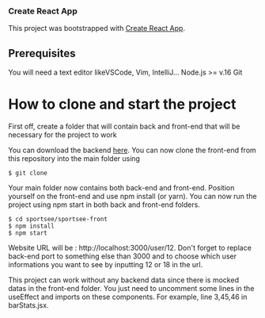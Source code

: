 ### Create React App

This project was bootstrapped with [Create React App](https://github.com/facebook/create-react-app).

## Prerequisites

You will need a text editor likeVSCode, Vim, IntelliJ...
Node.js >= v.16
Git

# How to clone and start the project

First off, create a folder that will contain back and front-end that will be necessary for the project to work

You can download the backend [here](https://github.com/OpenClassrooms-Student-Center/P9-front-end-dashboard).
You can now clone the front-end from this repository into the main folder using

```
$ git clone
```

Your main folder now contains both back-end and front-end.
Position yourself on the front-end and use npm install (or yarn).
You can now run the project using npm start in both back and front-end folders.

```
$ cd sportsee/sportsee-front
$ npm install
$ npm start
```

Website URL will be : http://localhost:3000/user/12.
Don't forget to replace back-end port to something else than 3000 and to choose which user informations you want to see by inputting 12 or 18 in the url.

This project can work without any backend data since there is mocked datas in the front-end folder.
You just need to uncomment some lines in the useEffect and imports on these components.
For example, line 3,45,46 in barStats.jsx.
